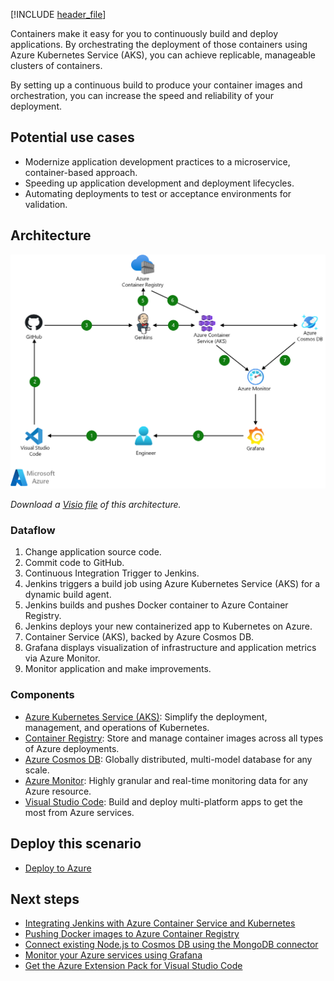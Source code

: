 [!INCLUDE [header_file](../../../includes/sol-idea-header.md)]

Containers make it easy for you to continuously build and deploy applications. By orchestrating the deployment of those containers using Azure Kubernetes Service (AKS), you can achieve replicable, manageable clusters of containers.

By setting up a continuous build to produce your container images and orchestration, you can increase the speed and reliability of your deployment.

## Potential use cases

* Modernize application development practices to a microservice, container-based approach.
* Speeding up application development and deployment lifecycles.
* Automating deployments to test or acceptance environments for validation.

## Architecture

![Diagram showing container C I/C D using Jenkins and Kubernetes on Azure Kubernetes Service.](../media/container-cicd-using-jenkins-and-kubernetes-on-azure-container-service.png)

*Download a [Visio file](https://arch-center.azureedge.net/container-cicd-jenkins-aks.vsdx) of this architecture.*

### Dataflow

1. Change application source code.
1. Commit code to GitHub.
1. Continuous Integration Trigger to Jenkins.
1. Jenkins triggers a build job using Azure Kubernetes Service (AKS) for a dynamic build agent.
1. Jenkins builds and pushes Docker container to Azure Container Registry.
1. Jenkins deploys your new containerized app to Kubernetes on Azure.
1. Container Service (AKS), backed by Azure Cosmos DB.
1. Grafana displays visualization of infrastructure and application metrics via Azure Monitor.
1. Monitor application and make improvements.

### Components

* [Azure Kubernetes Service (AKS)](https://azure.microsoft.com/services/kubernetes-service): Simplify the deployment, management, and operations of Kubernetes.
* [Container Registry](https://azure.microsoft.com/services/container-registry): Store and manage container images across all types of Azure deployments.
* [Azure Cosmos DB](https://azure.microsoft.com/services/cosmos-db): Globally distributed, multi-model database for any scale.
* [Azure Monitor](https://azure.microsoft.com/services/monitor): Highly granular and real-time monitoring data for any Azure resource.
* [Visual Studio Code](https://azure.microsoft.com/products/visual-studio): Build and deploy multi-platform apps to get the most from Azure services.

## Deploy this scenario

* [Deploy to Azure](https://azure.microsoft.com/resources/templates/jenkins-cicd-container)

## Next steps

* [Integrating Jenkins with Azure Container Service and Kubernetes](/azure/container-service/kubernetes/container-service-kubernetes-jenkins)
* [Pushing Docker images to Azure Container Registry](/azure/container-registry/container-registry-get-started-docker-cli)
* [Connect existing Node.js to Cosmos DB using the MongoDB connector](/azure/cosmos-db/create-mongodb-nodejs)
* [Monitor your Azure services using Grafana](/azure/monitoring-and-diagnostics/monitor-send-to-grafana)
* [Get the Azure Extension Pack for Visual Studio Code](https://marketplace.visualstudio.com/items?itemName=ms-vscode.vscode-node-azure-pack)
